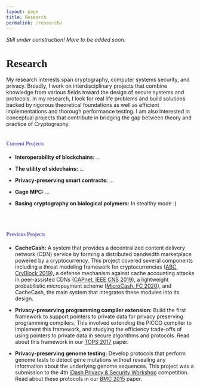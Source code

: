 ```yaml
---
layout: page
title: Research
permalink: /research/
---
```


*Still under construction! More to be added soon.*


<h1 style="font-family: 'Comic Sans MS'">Research</h1>

My research interests span cryptography, computer systems security, and privacy. Broadly, I work on interdisciplinary projects that combine knowledge from various fields toward the design of secure systems and protocols. In my research, I look for real life problems and build solutions backed by rigorous theoretical foundations as well as efficient implementations and thorough performance testing. I am also interested in conceptual projects that contribute in bridging the gap between theory and practice of Cryptography. 
<br/>
<br/>


<h4 style="font-family: 'Comic Sans MS';color: slateblue;">Current Projects</h4>
    
* **Interoperability of blockchains:** ...


* **The utility of sidechains:** ...


* **Privacy-preserving smart contracts:** ...


* **Gage MPC:** ... 


* **Basing cryptography on biological polymers:** In stealthy mode :)
<br/>
<br/>


<h4 style="font-family: 'Comic Sans MS';color: slateblue;">Previous Projects</h4>

* **CacheCash:** A system that provides a decentralized content delivery network (CDN) service by forming a distributed bandwidth marketplace powered by a cryptocurrency. This project covered several components including a threat modeling framework for cryptocurrencies ([ABC, CryBlock 2019](https://ieeexplore.ieee.org/document/8845101)), a defense mechanism against cache accounting attacks in peer-assisted CDNs ([CAPnet, IEEE CNS 2019](https://ieeexplore.ieee.org/document/8802825)), a lightweight probabilistic micropayment scheme ([MicroCash, FC 2020](https://fc20.ifca.ai/preproceedings/38.pdf)), and CacheCash, the main system that integrates these modules into its design.


* **Privacy-preserving programming compiler extension:** Build the first framework to support pointers to private data for privacy preserving programming compilers. This involved extending the PICCO compiler to implement this framework, and studying the efficiency trade-offs of using pointers to private data in secure algorithms and protocols. Read about this framework in our [TOPS 2017](https://dl.acm.org/citation.cfm?id=3154600) paper.


* **Privacy-preserving genome testing:** Develop protocols that perform genome tests to detect gene mutations without revealing any information about the underlying genome sequences. This project was a submission to the 4th [iDash Privacy & Security Workshop](http://www.humangenomeprivacy.org/2015/) competition. Read about these protocols in our [BMC 2015](https://bmcmedinformdecismak.biomedcentral.com/articles/10.1186/1472-6947-15-S5-S4) paper.
